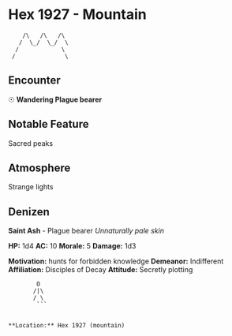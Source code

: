 # Hex 1927 - Mountain
```
    /\   /\   /\
   /  \_/  \_/  \
  /            \
 /              \
```

## Encounter

☉ **Wandering Plague bearer**

## Notable Feature

Sacred peaks

## Atmosphere

Strange lights

## Denizen

**Saint Ash** - Plague bearer
*Unnaturally pale skin*

**HP:** 1d4 **AC:** 10 **Morale:** 5
**Damage:** 1d3

**Motivation:** hunts for forbidden knowledge
**Demeanor:** Indifferent
**Affiliation:** Disciples of Decay
**Attitude:** Secretly plotting

```
        O
       /|\
       / \
        ```


**Location:** Hex 1927 (mountain)
